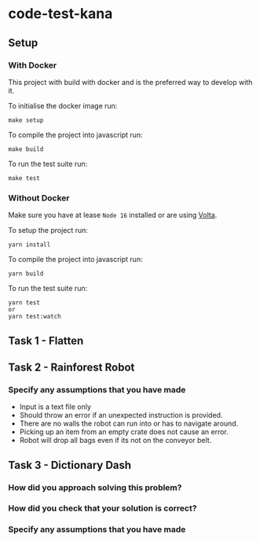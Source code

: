 # code-test-kana

## Setup

### With Docker

This project with build with docker and is the preferred way to develop with it.

To initialise the docker image run:

```
make setup
```

To compile the project into javascript run:

```
make build
```

To run the test suite run:

```
make test
```

### Without Docker

Make sure you have at lease `Node 16` installed or are using [Volta](https://volta.sh/).

To setup the project run:

```
yarn install
```

To compile the project into javascript run:

```
yarn build
```

To run the test suite run:

```
yarn test
or
yarn test:watch
```

## Task 1 - Flatten

## Task 2 - Rainforest Robot

### Specify any assumptions that you have made

- Input is a text file only
- Should throw an error if an unexpected instruction is provided.
- There are no walls the robot can run into or has to navigate around.
- Picking up an item from an empty crate does not cause an error.
- Robot will drop all bags even if its not on the conveyor belt.

## Task 3 - Dictionary Dash

### How did you approach solving this problem?

### How did you check that your solution is correct?

### Specify any assumptions that you have made

